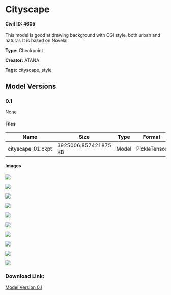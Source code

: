 # Cityscape

#### Civit ID: 4605

<p>This model is good at drawing background with CGI style, both urban and natural. It is based on Novelai.</p>

**Type:** Checkpoint

**Creator:** ATANA

**Tags:** cityscape, style

## Model Versions

### 0.1

None

#### Files

| Name | Size | Type | Format | Download Url | AutoV1 | AutoV2 | SHA256 | CRC32 | BLAKE3 |
| --- | --- | --- | --- | --- | --- | --- | --- | --- | --- |
| cityscape_01.ckpt | 3925006.857421875 KB | Model | PickleTensor | https://civitai.com/api/download/models/5249 | 43F0AF9E | B38280FB4D | B38280FB4D538E37607F35F4F4A4E0C0BA8E092E76C0B22D7BA8CFDAC3D18764 | 60A48AC5 | 3FB11D8EEABF6A4FDF32F5E40CE9A786FD514E6A977ACB1858C029DFE549A089 |

#### Images

<p><img src="https://image.civitai.com/xG1nkqKTMzGDvpLrqFT7WA/368a7e8b-d606-4290-cbb8-d98d952d5600/width=450/40221.jpeg" /></p>

<p><img src="https://image.civitai.com/xG1nkqKTMzGDvpLrqFT7WA/348565f3-6248-4bd7-d6f4-ed0f4a4c4b00/width=450/40239.jpeg" /></p>

<p><img src="https://image.civitai.com/xG1nkqKTMzGDvpLrqFT7WA/59e93243-f606-4cae-7e2d-1b771f4ffe00/width=450/40238.jpeg" /></p>

<p><img src="https://image.civitai.com/xG1nkqKTMzGDvpLrqFT7WA/57df18cb-0f1f-4067-d9bb-653721f58f00/width=450/40237.jpeg" /></p>

<p><img src="https://image.civitai.com/xG1nkqKTMzGDvpLrqFT7WA/b12dfcf9-385f-4884-3493-b7ed0fa67300/width=450/40236.jpeg" /></p>

<p><img src="https://image.civitai.com/xG1nkqKTMzGDvpLrqFT7WA/84a07885-6aa8-4a19-cd53-274bf209cb00/width=450/40235.jpeg" /></p>

<p><img src="https://image.civitai.com/xG1nkqKTMzGDvpLrqFT7WA/35516f66-8552-4414-828b-590191726800/width=450/40234.jpeg" /></p>

<p><img src="https://image.civitai.com/xG1nkqKTMzGDvpLrqFT7WA/ff1aeaec-014d-43e7-9696-4b10b52d1900/width=450/40233.jpeg" /></p>

<p><img src="https://image.civitai.com/xG1nkqKTMzGDvpLrqFT7WA/0bb43fec-c890-4325-2484-ae5973403200/width=450/40232.jpeg" /></p>

<p><img src="https://image.civitai.com/xG1nkqKTMzGDvpLrqFT7WA/bd79bd4c-7a61-42a6-3da9-264e7bfaa100/width=450/40231.jpeg" /></p>

### Download Link:

[Model Version 0.1](https://civitai.com/api/download/models/5249)

